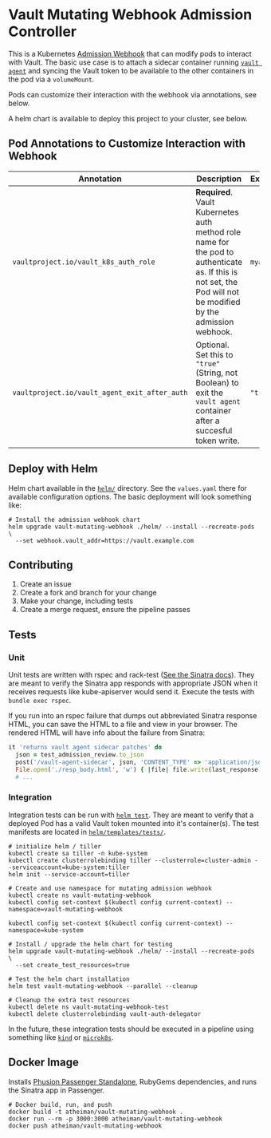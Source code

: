 # Vault Mutating Webhook Admission Controller

This is a Kubernetes [Admission Webhook](https://kubernetes.io/docs/reference/access-authn-authz/extensible-admission-controllers/#admission-webhooks) that can modify pods to interact with Vault. The basic use case is to attach a sidecar container running [`vault agent`](https://www.vaultproject.io/docs/agent/) and syncing the Vault token to be available to the other containers in the pod via a `volumeMount`.

Pods can customize their interaction with the webhook via annotations, see below.

A helm chart is available to deploy this project to your cluster, see below.

## Pod Annotations to Customize Interaction with Webhook

| Annotation | Description | Examples |
| ---------- | ----------- | -------- |
| `vaultproject.io/vault_k8s_auth_role` | **Required**. Vault Kubernetes auth method role name for the pod to authenticate as. If this is not set, the Pod will not be modified by the admission webhook. | `myapp` |
| `vaultproject.io/vault_agent_exit_after_auth` | Optional. Set this to `"true"` (String, not Boolean) to exit the `vault agent` container after a succesful token write. | `"true"` |

## Deploy with Helm

Helm chart available in the [`helm/`](./helm/) directory. See the `values.yaml` there for available configuration options. The basic deployment will look something like:

```shell
# Install the admission webhook chart
helm upgrade vault-mutating-webhook ./helm/ --install --recreate-pods \
  --set webhook.vault_addr=https://vault.example.com
```

## Contributing

1. Create an issue
1. Create a fork and branch for your change
1. Make your change, including tests
1. Create a merge request, ensure the pipeline passes

## Tests

### Unit

Unit tests are written with rspec and rack-test ([See the Sinatra docs](http://sinatrarb.com/testing.html)). They are meant to verify the Sinatra app responds with appropriate JSON when it receives requests like kube-apiserver would send it. Execute the tests with `bundle exec rspec`.

If you run into an rspec failure that dumps out abbreviated Sinatra response HTML, you can save the HTML to a file and view in your browser. The rendered HTML will have info about the failure from Sinatra:

```ruby
it 'returns vault agent sidecar patches' do
  json = test_admission_review.to_json
  post('/vault-agent-sidecar', json, 'CONTENT_TYPE' => 'application/json')
  File.open('./resp_body.html', 'w') { |file| file.write(last_response.body) }
  # ...
```

### Integration

Integration tests can be run with [`helm test`](https://github.com/helm/helm/blob/master/docs/chart_tests.md). They are meant to verify that a deployed Pod has a valid Vault token mounted into it's container(s). The test manifests are located in [`helm/templates/tests/`](./helm/templates/test/).

```shell
# initialize helm / tiller
kubectl create sa tiller -n kube-system
kubectl create clusterrolebinding tiller --clusterrole=cluster-admin --serviceaccount=kube-system:tiller
helm init --service-account=tiller

# Create and use namespace for mutating admission webhook
kubectl create ns vault-mutating-webhook
kubectl config set-context $(kubectl config current-context) --namespace=vault-mutating-webhook

kubectl config set-context $(kubectl config current-context) --namespace=kube-system

# Install / upgrade the helm chart for testing
helm upgrade vault-mutating-webhook ./helm/ --install --recreate-pods \
  --set create_test_resources=true

# Test the helm chart installation
helm test vault-mutating-webhook --parallel --cleanup

# Cleanup the extra test resources
kubectl delete ns vault-mutating-webhook-test
kubectl delete clusterrolebinding vault-auth-delegator
```

In the future, these integration tests should be executed in a pipeline using something like [`kind`](https://github.com/kubernetes-sigs/kind) or [`microk8s`](https://github.com/ubuntu/microk8s).

## Docker Image

Installs [Phusion Passenger Standalone](https://www.phusionpassenger.com/library/config/standalone/reference/), RubyGems dependencies, and runs the Sinatra app in Passenger.

```shell
# Docker build, run, and push
docker build -t atheiman/vault-mutating-webhook .
docker run --rm -p 3000:3000 atheiman/vault-mutating-webhook
docker push atheiman/vault-mutating-webhook
```
